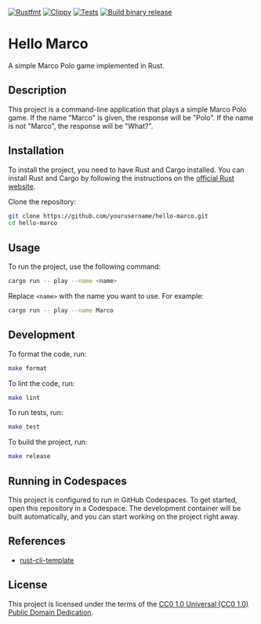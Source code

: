 [![Rustfmt](https://github.com/lhgarciadev/hello-marco/actions/workflows/rustfmt.yml/badge.svg)](https://github.com/lhgarciadev/hello-marco/actions/workflows/rustfmt.yml)
[![Clippy](https://github.com/lhgarciadev/hello-marco/actions/workflows/lint.yml/badge.svg)](https://github.com/lhgarciadev/hello-marco/actions/workflows/lint.yml)
[![Tests](https://github.com/lhgarciadev/hello-marco/actions/workflows/tests.yml/badge.svg)](https://github.com/lhgarciadev/hello-marco/actions/workflows/tests.yml)
[![Build binary release](https://github.com/lhgarciadev/hello-marco/actions/workflows/release.yml/badge.svg)](https://github.com/lhgarciadev/hello-marco/actions/workflows/release.yml)

# Hello Marco

A simple Marco Polo game implemented in Rust.

## Description

This project is a command-line application that plays a simple Marco Polo game. If the name "Marco" is given, the response will be "Polo". If the name is not "Marco", the response will be "What?".

## Installation

To install the project, you need to have Rust and Cargo installed. You can install Rust and Cargo by following the instructions on the [official Rust website](https://www.rust-lang.org/).

Clone the repository:

```sh
git clone https://github.com/yourusername/hello-marco.git
cd hello-marco
```

## Usage

To run the project, use the following command:

```sh
cargo run -- play --name <name>
```

Replace `<name>` with the name you want to use. For example:

```sh
cargo run -- play --name Marco
```

## Development

To format the code, run:

```sh
make format
```

To lint the code, run:

```sh
make lint
```

To run tests, run:

```sh
make test
```

To build the project, run:

```sh
make release
```

## Running in Codespaces

This project is configured to run in GitHub Codespaces. To get started, open this repository in a Codespace. The development container will be built automatically, and you can start working on the project right away.

## References

* [rust-cli-template](https://github.com/kbknapp/rust-cli-template)

## License

This project is licensed under the terms of the [CC0 1.0 Universal (CC0 1.0) Public Domain Dedication](LICENSE).
